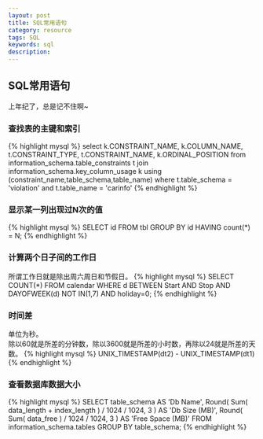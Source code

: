 ```yaml
---
layout: post
title: SQL常用语句
category: resource
tags: SQL
keywords: sql
description: 
---
```


## SQL常用语句
上年纪了，总是记不住啊~

### 查找表的主键和索引
{% highlight mysql %}
select k.CONSTRAINT_NAME, k.COLUMN_NAME, t.CONSTRAINT_TYPE, t.CONSTRAINT_NAME, k.ORDINAL_POSITION from information_schema.table_constraints t join information_schema.key_column_usage k using (constraint_name,table_schema,table_name) where t.table_schema = 'violation' and t.table_name = 'carinfo'
{% endhighlight %}

### 显示某一列出现过N次的值
{% highlight mysql %}
SELECT id FROM tbl GROUP BY id HAVING count(*) = N;
{% endhighlight %}

### 计算两个日子间的工作日
所谓工作日就是除出周六周日和节假日。
{% highlight mysql %}
SELECT COUNT(*) FROM calendar WHERE d BETWEEN Start AND Stop AND DAYOFWEEK(d) NOT IN(1,7) AND holiday=0;
{% endhighlight %}

### 时间差
单位为秒。    
除以60就是所差的分钟数，除以3600就是所差的小时数，再除以24就是所差的天数。
{% highlight mysql %}
UNIX_TIMESTAMP(dt2) - UNIX_TIMESTAMP(dt1)
{% endhighlight %}

### 查看数据库数据大小
{% highlight mysql %}
SELECT table_schema AS 'Db Name', Round( Sum( data_length + index_length ) / 1024 / 1024, 3 ) AS 'Db Size (MB)', Round( Sum( data_free ) / 1024 / 1024, 3 ) AS 'Free Space (MB)' FROM  information_schema.tables GROUP BY table_schema;
{% endhighlight %}
